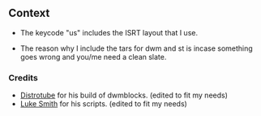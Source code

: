 ## Context
- The keycode "us" includes the ISRT layout that I use.

- The reason why I include the tars for dwm and st is incase something goes wrong and you/me need a clean slate.

### Credits

- [Distrotube](https://www.youtube.com/c/DistroTube/) for his build of dwmblocks. (edited to fit my needs)
- [Luke Smith](https://lukesmith.xyz/) for his scripts. (edited to fit my needs)
